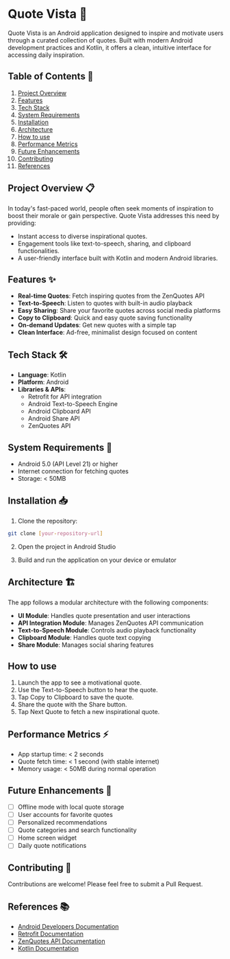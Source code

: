 # Quote Vista 📱

Quote Vista is an Android application designed to inspire and motivate users through a curated collection of quotes. Built with modern Android development practices and Kotlin, it offers a clean, intuitive interface for accessing daily inspiration.

## Table of Contents 📑

1. [Project Overview](#quote-vista-)
2. [Features](#features-)
3. [Tech Stack](#tech-stack-)
4. [System Requirements](#system-requirements-)
5. [Installation](#installation-)
6. [Architecture](#architecture-)
7. [How to use](#howtouse-)
8. [Performance Metrics](#performance-metrics-)
9. [Future Enhancements](#future-enhancements-)
10. [Contributing](#contributing-)
11. [References](#references-)

    
## Project Overview 📋

In today's fast-paced world, people often seek moments of inspiration to boost their morale or gain perspective. Quote Vista addresses this need by providing:
- Instant access to diverse inspirational quotes.
- Engagement tools like text-to-speech, sharing, and clipboard functionalities.
- A user-friendly interface built with Kotlin and modern Android libraries.

## Features ✨

- **Real-time Quotes**: Fetch inspiring quotes from the ZenQuotes API
- **Text-to-Speech**: Listen to quotes with built-in audio playback
- **Easy Sharing**: Share your favorite quotes across social media platforms
- **Copy to Clipboard**: Quick and easy quote saving functionality
- **On-demand Updates**: Get new quotes with a simple tap
- **Clean Interface**: Ad-free, minimalist design focused on content

## Tech Stack 🛠️

- **Language**: Kotlin
- **Platform**: Android
- **Libraries & APIs**:
  - Retrofit for API integration
  - Android Text-to-Speech Engine
  - Android Clipboard API
  - Android Share API
  - ZenQuotes API

## System Requirements 📱

- Android 5.0 (API Level 21) or higher
- Internet connection for fetching quotes
- Storage: < 50MB

## Installation 📥

1. Clone the repository:
```bash
git clone [your-repository-url]
```

2. Open the project in Android Studio

3. Build and run the application on your device or emulator

## Architecture 🏗️

The app follows a modular architecture with the following components:

- **UI Module**: Handles quote presentation and user interactions
- **API Integration Module**: Manages ZenQuotes API communication
- **Text-to-Speech Module**: Controls audio playback functionality
- **Clipboard Module**: Handles quote text copying
- **Share Module**: Manages social sharing features

## How to use
1. Launch the app to see a motivational quote.
2. Use the Text-to-Speech button to hear the quote.
3. Tap Copy to Clipboard to save the quote.
4. Share the quote with the Share button.
5. Tap Next Quote to fetch a new inspirational quote.

## Performance Metrics ⚡

- App startup time: < 2 seconds
- Quote fetch time: < 1 second (with stable internet)
- Memory usage: < 50MB during normal operation

## Future Enhancements 🚀

- [ ] Offline mode with local quote storage
- [ ] User accounts for favorite quotes
- [ ] Personalized recommendations
- [ ] Quote categories and search functionality
- [ ] Home screen widget
- [ ] Daily quote notifications

## Contributing 🤝

Contributions are welcome! Please feel free to submit a Pull Request.


## References 📚

- [Android Developers Documentation](https://developer.android.com/docs)
- [Retrofit Documentation](https://square.github.io/retrofit/)
- [ZenQuotes API Documentation](https://zenquotes.io/api)
- [Kotlin Documentation](https://kotlinlang.org/docs/home.html)

